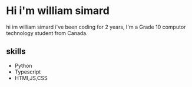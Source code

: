 #  Hi i'm william simard
hi im william simard i've been coding for 2 years, I'm a Grade 10 computor technology student from Canada.

## skills

- Python
- Typescript
- HTMI,JS,CSS
